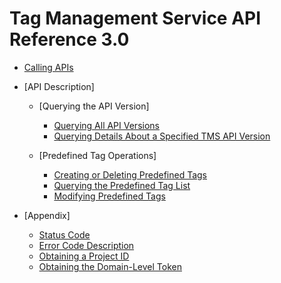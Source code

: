 # Tag Management Service API Reference 3.0

-   [Calling APIs](calling-apis.md)
-   [API Description]
    -   [Querying the API Version]
        -   [Querying All API Versions](querying-all-api-versions.md)
        -   [Querying Details About a Specified TMS API Version](querying-details-about-a-specified-tms-api-version.md)

    -   [Predefined Tag Operations]
        -   [Creating or Deleting Predefined Tags](creating-or-deleting-predefined-tags.md)
        -   [Querying the Predefined Tag List](querying-the-predefined-tag-list.md)
        -   [Modifying Predefined Tags](modifying-predefined-tags.md)


-   [Appendix]
    -   [Status Code](status-code.md)
    -   [Error Code Description](error-code-description.md)
    -   [Obtaining a Project ID](obtaining-a-project-id.md)
    -   [Obtaining the Domain-Level Token](obtaining-the-domain-level-token.md)


